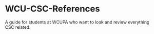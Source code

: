 # WCU-CSC-References
A guide for students at WCUPA who want to look and review everything CSC related.
